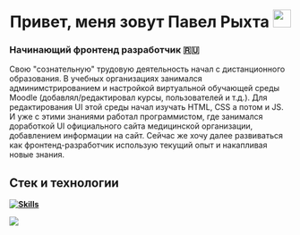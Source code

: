 <h1 align="center">Привет, меня зовут Павел Рыхта 
<img src="https://github.com/blackcater/blackcater/raw/main/images/Hi.gif" height="32"/></h1>
<h3>Начинающий фронтенд разработчик 🇷🇺</h3>
<p>  Свою "сознательную" трудовую деятельность начал с дистанционного образования. В учебных организациях занимался админимстрированием и настройкой виртуальной обучающей среды Moodle (добавлял/редактировал курсы, пользователей и т.д.). Для редактирования UI этой среды начал изучать HTML, CSS а потом и JS. И уже с этими знаниями работал программистом, где занимался доработкой UI официального сайта медицинской организации, добавлением информации на сайт. Сейчас же хочу далее развиваться как фронтенд-разработчик использую текущий опыт и накапливая новые знания.</p>
  

<strong>

##  Стек и технологии
  
[![Skills](https://skillicons.dev/icons?i=react,ts,js,nextjs,redux,mongodb,html,css,git)](https://skillicons.dev)
  
  ![](https://img.shields.io/badge/Code-React-informational?style=flat&logo=React&logoColor=white&color=blue)

  
<!--   ## 🔧 Technologies & Tools
![](https://img.shields.io/badge/Editor-Visual_Studio_Code-informational?style=flat&logo=visual-studio-code&logoColor=white&color=blue)
![](https://img.shields.io/badge/Code-JavaScript-informational?style=flat&logo=javascript&logoColor=white&color=blue)
![](https://img.shields.io/badge/Code-React-informational?style=flat&logo=React&logoColor=white&color=blue)
![](https://img.shields.io/badge/Shell-Bash-informational?style=flat&logo=gnu-bash&logoColor=white&color=blue)
![](https://img.shields.io/badge/Tools-Docker-informational?style=flat&logo=docker&logoColor=white&color=blue)
 -->
<!--
**paHa345/paHa345** is a ✨ _special_ ✨ repository because its `README.md` (this file) appears on your GitHub profile.

Here are some ideas to get you started:

- 🔭 I’m currently working on ...
- 🌱 I’m currently learning ...
- 👯 I’m looking to collaborate on ...
- 🤔 I’m looking for help with ...
- 💬 Ask me about ...
- 📫 How to reach me: ...
- 😄 Pronouns: ...
- ⚡ Fun fact: ...
-->
